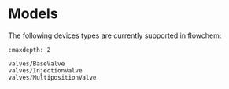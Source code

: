 # Models

The following devices types are currently supported in flowchem:

```{toctree}
:maxdepth: 2

valves/BaseValve
valves/InjectionValve
valves/MultipositionValve

```

